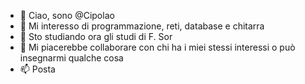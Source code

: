 - 👋 Ciao, sono @Cipolao
- 👀 Mi interesso di programmazione, reti, database e chitarra
- 🌱 Sto studiando ora gli studi di F. Sor
- 💞️ Mi piacerebbe collaborare con chi ha i miei stessi interessi o può insegnarmi qualche cosa
- 📫 Posta

<!---
Cipolao/Cipolao is a ✨ special ✨ repository because its `README.md` (this file) appears on your GitHub profile.
You can click the Preview link to take a look at your changes.
--->
